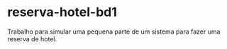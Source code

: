 # reserva-hotel-bd1
Trabalho para simular uma pequena parte de um sistema para fazer uma reserva de hotel.
